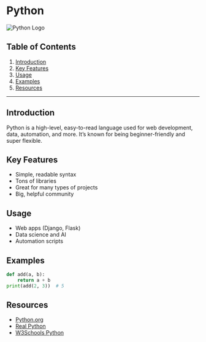 # Python

![Python Logo](https://upload.wikimedia.org/wikipedia/commons/c/c3/Python-logo-notext.svg)

## Table of Contents
1. [Introduction](#introduction)
2. [Key Features](#key-features)
3. [Usage](#usage)
4. [Examples](#examples)
5. [Resources](#resources)

---

## Introduction
Python is a high-level, easy-to-read language used for web development, data, automation, and more. It’s known for being beginner-friendly and super flexible.

## Key Features
- Simple, readable syntax
- Tons of libraries
- Great for many types of projects
- Big, helpful community

## Usage
- Web apps (Django, Flask)
- Data science and AI
- Automation scripts

## Examples
```python
def add(a, b):
    return a + b
print(add(2, 3))  # 5
```

## Resources
- [Python.org](https://www.python.org/)
- [Real Python](https://realpython.com/)
- [W3Schools Python](https://www.w3schools.com/python/)
